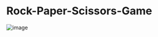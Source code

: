 # Rock-Paper-Scissors-Game

![image](https://user-images.githubusercontent.com/81877446/189362336-db18ac3f-7cc9-497a-956c-46cc6be239f1.png)
